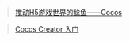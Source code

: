 > [搅动H5游戏世界的鲶鱼——Cocos](https://jelly.jd.com/article/5fbe616a7482df01463e27e3)

> [Cocos Creator 入门](https://docs.cocos.com/creator/3.0/manual/zh/)
